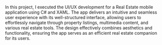 In this project, I executed the UI/UX development for a Real Estate mobile application using C# and XAML. The app delivers an intuitive and seamless user experience with its well-structured interface, allowing users to effortlessly navigate through property listings, multimedia content, and various real estate tools. The design effectively combines aesthetics and functionality, ensuring the app serves as an efficient real estate companion for its users.

